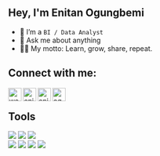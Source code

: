 ## Hey, I'm Enitan Ogungbemi 
<!-- <img src="https://c.tenor.com/nebZyl8oN7IAAAAi/wave-hello.gif" width="30px"> -->

 
- 🔭 I’m a `BI / Data Analyst`
- 💬 Ask me about anything
- 👨‍💻 My motto: Learn, grow, share, repeat.

## Connect with me:

[<img align="left" alt="webpage" width="27px" src="https://img.icons8.com/nolan/27/geography.png" />][website]

[<img align="left" alt="enitanOgungbemi  | LinkedIn" width="27px" src="https://img.icons8.com/nolan/27/linkedin.png" />][linkedin]
[<img align="left" alt="enitanogungbemi | Telegram" width="27px" src="https://img.icons8.com/nolan/27/telegram-app.png" />][telegram]
[<img align="left" alt="ogungbemi.enitan@gmail.com | Email" width="27px" src="https://img.icons8.com/nolan/27/email.png" />][email]

<br />

## Tools

<div align="left">
  <img src="https://img.shields.io/badge/Python-orange?style=flat-square&logo=python&logoColor=white"/>
  <img src="https://img.shields.io/badge/PowerBI-blue?style=flat-square&logo=powerbi&logoColor=white"/>
  <img src="https://img.shields.io/badge/R-Programming-blue?style=flat-square&logo=r&logoColor=white"/>
  <br/>
  <img src="https://img.shields.io/badge/MySQL-red?style=flat-square&logo=mysql&logoColor=white"/>
  <img src="https://img.shields.io/badge/Visual_Studio-FA7343?style=flat-square&logo=visualstudio&logoColor=white"/>
  <img src="https://img.shields.io/badge/Tableu-9cf?style=flat-square&logo=tableau&logoColor=white"/>
  <img src="https://img.shields.io/badge/Git-0088CC?style=flat-square&logo=git&logoColor=white"/>
  

<br />




[website]: https://enitan.ogungbemi.com/
[linkedin]: https://www.linkedin.com/in/ogungbemi-enitan-0a6442129/
[telegram]: https://t.me/Eogungbemi
[email]: mailto:ogungbemi.enitan@gmail.com 

